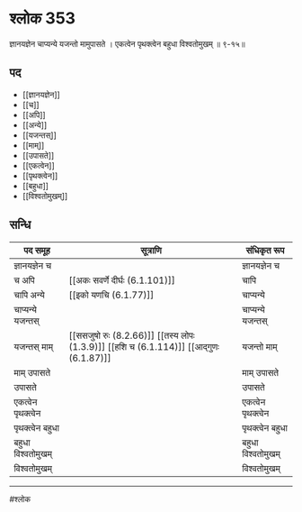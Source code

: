 # श्लोक 353

ज्ञानयज्ञेन चाप्यन्ये यजन्तो मामुपासते ।
एकत्वेन पृथक्त्वेन बहुधा विश्वतोमुखम् ॥ ९-१५॥


## पद 

- [[ज्ञानयज्ञेन]]
- [[च]]
- [[अपि]]
- [[अन्ये]]
- [[यजन्तस्]]
- [[माम्]]
- [[उपासते]]
- [[एकत्वेन]]
- [[पृथक्त्वेन]]
- [[बहुधा]]
- [[विश्वतोमुखम्]]

## सन्धि

| पद समूह | सूत्राणि | संधिकृत रूप |
| ----- | ----- | ----- |
| ज्ञानयज्ञेन च |  | ज्ञानयज्ञेन च |
| च अपि |  [[अकः सवर्णे दीर्घः (6.1.101)]] | चापि |
| चापि अन्ये |  [[इको यणचि (6.1.77)]] | चाप्यन्ये |
| चाप्यन्ये यजन्तस् |  | चाप्यन्ये यजन्तस् |
| यजन्तस् माम् |  [[ससजुषो रुः (8.2.66)]] [[तस्य लोपः (1.3.9)]] [[हशि च (6.1.114)]] [[आद्गुणः (6.1.87)]] | यजन्तो माम् |
| माम् उपासते |  | माम् उपासते |
| उपासते |  | उपासते |
| एकत्वेन पृथक्त्वेन |  | एकत्वेन पृथक्त्वेन |
| पृथक्त्वेन बहुधा |  | पृथक्त्वेन बहुधा |
| बहुधा विश्वतोमुखम् |  | बहुधा विश्वतोमुखम् |
| विश्वतोमुखम् |  | विश्वतोमुखम् |


---

#श्लोक